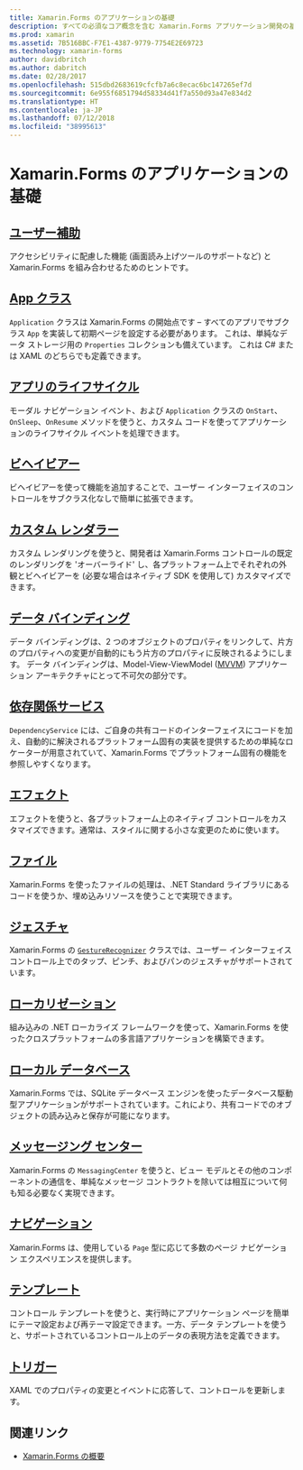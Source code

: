 ```yaml
---
title: Xamarin.Forms のアプリケーションの基礎
description: すべての必須なコア概念を含む Xamarin.Forms アプリケーション開発の基礎について、アクセシビリティやローカライズなどの最後のしあげまで説明する。
ms.prod: xamarin
ms.assetid: 7B516BBC-F7E1-4387-9779-7754E2E69723
ms.technology: xamarin-forms
author: davidbritch
ms.author: dabritch
ms.date: 02/28/2017
ms.openlocfilehash: 515dbd2683619cfcfb7a6c8ecac6bc147265ef7d
ms.sourcegitcommit: 6e955f6851794d58334d41f7a550d93a47e834d2
ms.translationtype: HT
ms.contentlocale: ja-JP
ms.lasthandoff: 07/12/2018
ms.locfileid: "38995613"
---
```

# <a name="xamarinforms-application-fundamentals"></a>Xamarin.Forms のアプリケーションの基礎

## <a name="accessibilityaccessibilityindexmd"></a>[ユーザー補助](accessibility/index.md)

アクセシビリティに配慮した機能 (画面読み上げツールのサポートなど) と Xamarin.Forms を組み合わせるためのヒントです。

## <a name="app-classapplication-classmd"></a>[App クラス](application-class.md)

`Application` クラスは Xamarin.Forms の開始点です – すべてのアプリでサブクラス `App` を実装して初期ページを設定する必要があります。 これは、単純なデータ ストレージ用の `Properties` コレクションも備えています。 これは C# または XAML のどちらでも定義できます。

## <a name="app-lifecycleapp-lifecyclemd"></a>[アプリのライフサイクル](app-lifecycle.md)

モーダル ナビゲーション イベント、および `Application` クラスの `OnStart`、`OnSleep`、`OnResume` メソッドを使うと、カスタム コードを使ってアプリケーションのライフサイクル イベントを処理できます。

## <a name="behaviorsbehaviorsindexmd"></a>[ビヘイビアー](behaviors/index.md)

ビヘイビアーを使って機能を追加することで、ユーザー インターフェイスのコントロールをサブクラス化なしで簡単に拡張できます。

## <a name="custom-rendererscustom-rendererindexmd"></a>[カスタム レンダラー](custom-renderer/index.md)

カスタム レンダリングを使うと、開発者は Xamarin.Forms コントロールの既定のレンダリングを 'オーバーライド' し、各プラットフォーム上でそれぞれの外観とビヘイビアーを (必要な場合はネイティブ SDK を使用して) カスタマイズできます。

## <a name="data-bindingdata-bindingindexmd"></a>[データ バインディング](data-binding/index.md)

データ バインディングは、2 つのオブジェクトのプロパティをリンクして、片方のプロパティへの変更が自動的にもう片方のプロパティに反映されるようにします。 データ バインディングは、Model-View-ViewModel ([MVVM](~/xamarin-forms/enterprise-application-patterns/mvvm.md)) アプリケーション アーキテクチャにとって不可欠の部分です。

## <a name="dependency-servicedependency-serviceindexmd"></a>[依存関係サービス](dependency-service/index.md)

`DependencyService` には、ご自身の共有コードのインターフェイスにコードを加え、自動的に解決されるプラットフォーム固有の実装を提供するための単純なロケーターが用意されていて、Xamarin.Forms でプラットフォーム固有の機能を参照しやすくなります。

## <a name="effectseffectsindexmd"></a>[エフェクト](effects/index.md)

エフェクトを使うと、各プラットフォーム上のネイティブ コントロールをカスタマイズできます。通常は、スタイルに関する小さな変更のために使います。

## <a name="filesfilesmd"></a>[ファイル](files.md)

Xamarin.Forms を使ったファイルの処理は、.NET Standard ライブラリにあるコードを使うか、埋め込みリソースを使うことで実現できます。

## <a name="gesturesgesturesindexmd"></a>[ジェスチャ](gestures/index.md)

Xamarin.Forms の [`GestureRecognizer`](xref:Xamarin.Forms.GestureRecognizer) クラスでは、ユーザー インターフェイス コントロール上でのタップ、ピンチ、およびパンのジェスチャがサポートされています。

## <a name="localizationlocalizationindexmd"></a>[ローカリゼーション](localization/index.md)

組み込みの .NET ローカライズ フレームワークを使って、Xamarin.Forms を使ったクロスプラットフォームの多言語アプリケーションを構築できます。

## <a name="local-databasesdatabasesmd"></a>[ローカル データベース](databases.md)

Xamarin.Forms では、SQLite データベース エンジンを使ったデータベース駆動型アプリケーションがサポートされています。これにより、共有コードでのオブジェクトの読み込みと保存が可能になります。

## <a name="messaging-centermessaging-centermd"></a>[メッセージング センター](messaging-center.md)

Xamarin.Forms の `MessagingCenter` を使うと、ビュー モデルとその他のコンポーネントの通信を、単純なメッセージ コントラクトを除いては相互について何も知る必要なく実現できます。

## <a name="navigationnavigationindexmd"></a>[ナビゲーション](navigation/index.md)

Xamarin.Forms は、使用している `Page` 型に応じて多数のページ ナビゲーション エクスペリエンスを提供します。

## <a name="templatestemplatesindexmd"></a>[テンプレート](templates/index.md)

コントロール テンプレートを使うと、実行時にアプリケーション ページを簡単にテーマ設定および再テーマ設定できます。一方、データ テンプレートを使うと、サポートされているコントロール上のデータの表現方法を定義できます。

## <a name="triggerstriggersmd"></a>[トリガー](triggers.md)

XAML でのプロパティの変更とイベントに応答して、コントロールを更新します。


## <a name="related-links"></a>関連リンク

- [Xamarin.Forms の概要](~/xamarin-forms/get-started/introduction-to-xamarin-forms.md)
